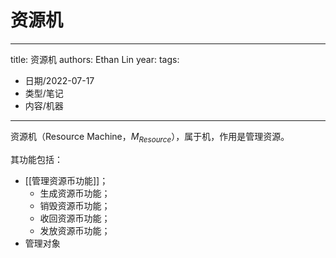 # 资源机


---
title: 资源机
authors: Ethan Lin
year:
tags:
  - 日期/2022-07-17 
  - 类型/笔记 
  - 内容/机器 
---



资源机（Resource Machine，$M_{Resource}$），属于机，作用是管理资源。

其功能包括：
- [[管理资源币功能]]；
	- 生成资源币功能；
	- 销毁资源币功能；
	- 收回资源币功能；
	- 发放资源币功能；
- 管理对象



